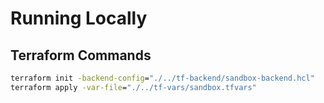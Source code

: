 # Running Locally

## Terraform Commands

```cmd
terraform init -backend-config="./../tf-backend/sandbox-backend.hcl"
terraform apply -var-file="./../tf-vars/sandbox.tfvars"
```
